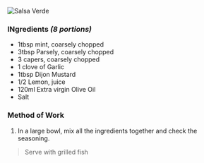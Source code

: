![Salsa Verde](resource:assets/images/stocksoupssauces/salsa_verde.png)

### **INgredients** *(8 portions)*
- 1tbsp mint, coarsely chopped
- 3tbsp Parsely, coarsely chopped
- 3 capers, coarsely chopped
- 1 clove of Garlic
- 1tbsp Dijon Mustard
- 1/2 Lemon, juice
- 120ml Extra virgin Olive Oil
- Salt

### **Method of Work**
1. In a large bowl, mix all the ingredients together
and check the seasoning.

>Serve with grilled fish